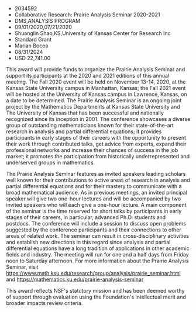 
* 2034592
* Collaborative Research: Prairie Analysis Seminar 2020-2021
* DMS,ANALYSIS PROGRAM
* 09/01/2020,07/21/2020
* Shuanglin Shao,KS,University of Kansas Center for Research Inc
* Standard Grant
* Marian Bocea
* 08/31/2024
* USD 22,741.00

This award will provide funds to organize the Prairie Analysis Seminar and
support its participants at the 2020 and 2021 editions of this annual meeting.
The Fall 2020 event will be held on November 13-14, 2020, at the Kansas State
University campus in Manhattan, Kansas; the Fall 2021 event will be hosted at
the University of Kansas campus in Lawrence, Kansas, on a date to be determined.
The Prairie Analysis Seminar is an ongoing joint project by the Mathematics
Departments at Kansas State University and The University of Kansas that has
been successful and nationally recognized since its inception in 2001. The
conference showcases a diverse group of outstanding mathematicians known for
their state-of-the-art research in analysis and partial differential equations;
it provides participants in early stages of their careers with the opportunity
to present their work through contributed talks, get advice from experts, expand
their professional networks and increase their chances of success in the job
market; it promotes the participation from historically underrepresented and
underserved groups in mathematics.

The Prairie Analysis Seminar features as invited speakers leading scholars well
known for their contributions to active areas of research in analysis and
partial differential equations and for their mastery to communicate with a broad
mathematical audience. As in previous meetings, an invited principal speaker
will give two one-hour lectures and will be accompanied by two invited speakers
who will each give a one-hour lecture. A main component of the seminar is the
time reserved for short talks by participants in early stages of their careers,
in particular, advanced Ph.D. students and postdocs. The conference will include
a session to discuss open problems suggested by the conference participants and
their connections to other areas of related work. The seminar can result in
cross-disciplinary activities and establish new directions in this regard since
analysis and partial differential equations have a long tradition of
applications in other academic fields and industry. The meeting will run for one
and a half days from Friday noon to Saturday afternoon. For more information
about the Prairie Analysis Seminar, visit
https://www.math.ksu.edu/research/group/analysis/prairie_seminar.html and
https://mathematics.ku.edu/prairie-analysis-seminar

This award reflects NSF's statutory mission and has been deemed worthy of
support through evaluation using the Foundation's intellectual merit and broader
impacts review criteria.
